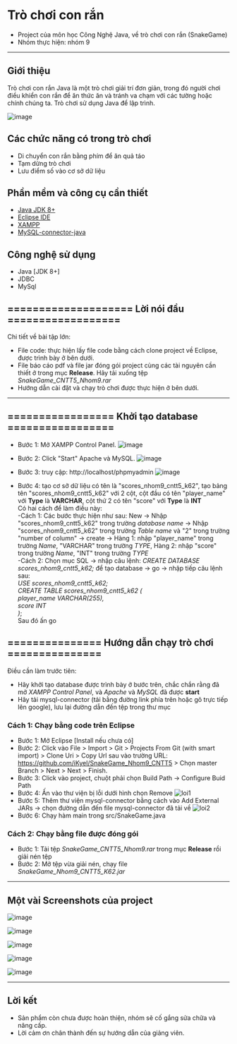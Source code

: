 # Trò chơi con rắn
* Project của môn học Công Nghệ Java, về trò chơi con rắn (SnakeGame)
* Nhóm thực hiện: nhóm 9
***
## Giới thiệu

Trò chơi con rắn Java là một trò chơi giải trí đơn giản, trong đó người chơi điều khiển con rắn để ăn thức ăn và tránh va chạm với các tường hoặc chính chúng ta. Trò chơi sử dụng Java để lập trình.

![image](https://user-images.githubusercontent.com/111947701/235714505-1ca890ba-95c6-4931-9289-c3bcd20f715b.png)

## Các chức năng có trong trò chơi
* Di chuyển con rắn bằng phím để ăn quả táo
* Tạm dừng trò chơi
* Lưu điểm số vào cơ sở dữ liệu

## Phần mềm và công cụ cần thiết

* [Java JDK 8+](https://www.oracle.com/java/technologies/downloads/#jdk19-windows)
* [Eclipse IDE](https://www.eclipse.org/downloads/)
* [XAMPP](https://www.apachefriends.org/download.html)
* [MySQL-connector-java](https://dev.mysql.com/downloads/connector/j/?os=26)

## Công nghệ sử dụng

* Java [JDK 8+]
* JDBC
* MySql 
## ==================== Lời nói đầu ==================
Chi tiết về bài tập lớn: 
* File code: thực hiện lấy file code bằng cách clone project về Eclipse, được trình bày ở bên dưới.
* File báo cáo pdf và file jar đóng gói project cùng các tài nguyên cần thiết ở trong mục **Release**. Hãy tải xuống tệp *SnakeGame_CNTT5_Nhom9.rar*
* Hướng dẫn cài đặt và chạy trò chơi được thực hiện ở bên dưới.

***

## ================= Khởi tạo database =================

* Bước 1: Mở XAMPP Control Panel.
![image](https://user-images.githubusercontent.com/111947701/235753610-d362f84f-2796-4c15-992d-70bd019a45e3.png)

* Bước 2: Click "Start" Apache và MySQL.
![image](https://user-images.githubusercontent.com/111947701/235753733-6200126f-0bbc-450b-96c5-b6d21bd2c31e.png)


* Bước 3: truy cập: http://localhost/phpmyadmin
![image](https://user-images.githubusercontent.com/111947701/235753825-addfe6bc-af97-423b-b099-d83753865d69.png)

* Bước 4: tạo cơ sở dữ liệu có tên là "scores_nhom9_cntt5_k62", tạo bảng tên "scores_nhom9_cntt5_k62" với 2 cột, cột đầu có tên "player_name" với **Type** là **VARCHAR**, cột thứ 2 có tên "score" với **Type** là **INT**<br>
Có hai cách để làm điều này:<br>
-Cách 1: Các bước thực hiện như sau: New -> Nhập "scores_nhom9_cntt5_k62" trong trường *database name* -> Nhập "scores_nhom9_cntt5_k62" trong trường *Table name* và "2" trong trường "number of column" -> create -> Hàng 1: nhập "player_name" trong trường *Name*, "VARCHAR" trong trường *TYPE*, Hàng 2: nhập "score" trong trường *Name*, "INT" trong trường *TYPE*<br>
-Cách 2: Chọn mục SQL -> nhập câu lệnh: *CREATE DATABASE scores_nhom9_cntt5_k62;* để tạo database -> go -> nhập tiếp câu lệnh sau:<br>
*USE scores_nhom9_cntt5_k62;<br>
CREATE TABLE scores_nhom9_cntt5_k62 (<br>
    player_name VARCHAR(255),<br>
    score INT<br>
)*;<br>
Sau đó ấn go


## =============== Hướng dẫn chạy trò chơi ===============
 Điều cần làm trước tiên:
* Hãy khởi tạo database được trình bày ở bước trên, chắc chắn rằng đã mở *XAMPP Control Panel*, và *Apache* và *MySQL* đã được **start**
* Hãy tải mysql-connector (tải bằng đường link phía trên hoặc gõ trực tiếp lên google), lưu lại đường dẫn đến tệp trong thư mục

### Cách 1: Chạy bằng code trên Eclipse

* Bước 1: Mở Eclipse [Install nếu chưa có]
* Bước 2: Click vào File > Import > Git > Projects From Git (with smart import) > Clone Uri > Copy Url sau vào trường URL: 
https://github.com/iKyel/SnakeGame_Nhom9_CNTT5 > Chọn master Branch > Next > Next > Finish.
* Bước 3: Click vào project, chuột phải chọn Build Path -> Configure Buid Path
* Bước 4: Ấn vào thư viện bị lỗi dưới hình chọn Remove
![loi1](https://user-images.githubusercontent.com/111947701/235816021-5881b9e1-c451-47c3-a09f-5430cd24d7ad.png)
* Bước 5: Thêm thư viện mysql-connector bằng cách vào Add External JARs -> chọn đường dẫn đến file mysql-connector đã tải về
![loi2](https://user-images.githubusercontent.com/111947701/235816448-59066e97-b2da-45f3-8dac-ef7d315e63bf.png)
* Bước 6: Chạy hàm main trong src/SnakeGame.java


### Cách 2: Chạy bằng file được đóng gói

* Bước 1: Tải tệp *SnakeGame_CNTT5_Nhom9.rar* trong mục **Release** rồi giải nén tệp
* Bước 2: Mở tệp vừa giải nén, chạy file *SnakeGame_Nhom9_CNTT5_K62.jar*

***

## Một vài Screenshots của project

![image](https://user-images.githubusercontent.com/111947701/235725896-e93a74b1-3a8d-4122-b6df-1dc2203e8ad0.png)

![image](https://user-images.githubusercontent.com/111947701/235725925-2d20aa95-1401-48f8-ae15-a8fcaf887185.png)

![image](https://user-images.githubusercontent.com/111947701/235725954-9ec11409-e8e8-43be-8307-6d3d4f5fb529.png)

![image](https://user-images.githubusercontent.com/111947701/235726013-4d63012b-bfc9-45d0-9560-8fe4e27f66f3.png)

![image](https://user-images.githubusercontent.com/111947701/235726065-0e91157e-ed94-4b63-aa87-997f6edf1b0b.png)

***

## Lời kết
* Sản phẩm còn chưa được hoàn thiện, nhóm sẽ cố gắng sửa chữa và nâng cấp.
* Lời cảm ơn chân thành đến sự hướng dẫn của giảng viên.
 




